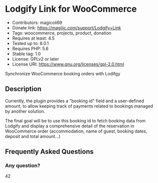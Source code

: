 # Lodgify Link for WooCommerce
* Contributors: magicoli69
* Donate link: https://magiiic.com/support/Lodgify+Link
* Tags: woocommerce, projects, product, donation
* Requires at least: 4.5
* Tested up to: 6.0.1
* Requires PHP: 5.6
* Stable tag: 1.0
* License: GPLv2 or later
* License URI: https://www.gnu.org/licenses/gpl-2.0.html

Synchronize WooCommerce booking orders with Lodifgy

## Description

Currently, the plugin provides a "booking id" field and a user-defined amount, to allow keeping track of payments related to bookings managed by another solution.

The final goal will be to use this booking id to fetch booking data from Lodgify and display a comprehensive detail of the reservation in WooCommerce order (accommodation, name of guest, booking dates, deposit and total amount...)

## Frequently Asked Questions

### Any question?

42

